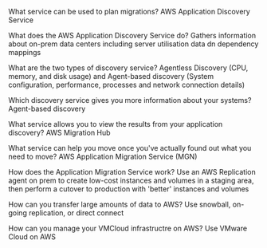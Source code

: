 What service can be used to plan migrations?
AWS Application Discovery Service

What does the AWS Application Discovery Service do?
Gathers information about on-prem data centers including server utilisation data dn dependency mappings

What are the two types of discovery service?
Agentless Discovery (CPU, memory, and disk usage) and Agent-based discovery (System configuration, performance, processes and network connection details)

Which discovery service gives you more information about your systems?
Agent-based discovery

What service allows you to view the results from your application discovery?
AWS Migration Hub

What service can help you move once you've actually found out what you need to move?
AWS Application Migration Service (MGN)

How does the Application Migration Service work?
Use an AWS Replication agent on prem to create low-cost instances and volumes in a staging area, then perform a cutover to production with 'better' instances and volumes

How can you transfer large amounts of data to AWS?
Use snowball, on-going replication, or direct connect

How can you manage your VMCloud infrastructre on AWS?
Use VMware Cloud on AWS
